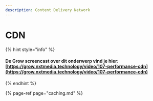 ```yaml
---
description: Content Delivery Network
---
```


# CDN

{% hint style="info" %}
#### De Grow screencast over dit onderwerp vind je hier: [https://grow.nxtmedia.technology/video/107-performance-cdn](https://grow.nxtmedia.technology/video/107-performance-cdn)
{% endhint %}

{% page-ref page="caching.md" %}



